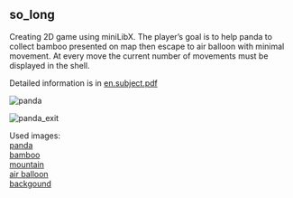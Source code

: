 ## so_long

Creating 2D game using miniLibX.
The player’s goal is to help panda to collect bamboo presented on map then escape to air balloon with minimal movement.
At every move the current number of movements must be displayed in the shell.

Detailed information is in [en.subject.pdf](https://github.com/lelle-asem/03_so_long/blob/master/en.subject.pdf)

![panda](https://user-images.githubusercontent.com/83021442/125600024-42550dcf-ab67-4ea1-b605-01678299189f.jpg)

![panda_exit](https://user-images.githubusercontent.com/83021442/125600305-be0ba38e-3081-4f07-bb02-e040020072e4.jpg)

Used images:  
[panda](https://www.flaticon.com/free-icon/panda_2419544?term=panda&page=2&position=24&page=2&position=24&related_id=2419544&origin=search)  
[bamboo](https://www.flaticon.com/free-icon/bamboo_588414?term=bamboo&page=1&position=21&page=1&position=21&related_id=588414&origin=search)  
[mountain](https://www.flaticon.com/free-icon/mountain_619131?term=mountain&page=1&position=24&page=1&position=24&related_id=619131&origin=search)  
[air balloon](https://www.flaticon.com/free-icon/hot-air-balloon_4778038?term=air%20balloon&page=1&position=35&page=1&position=35&related_id=4778038&origin=search)  
[backgound](https://www.color-name.com/tea-green.color)

